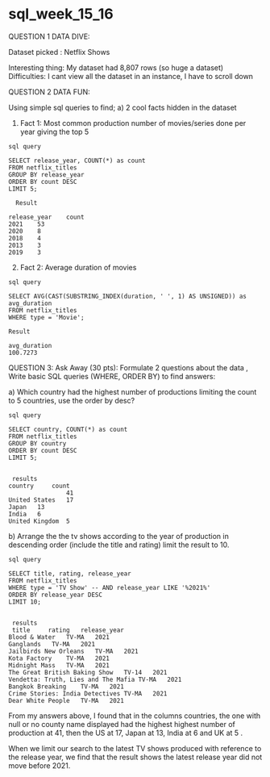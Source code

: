 # sql_week_15_16

QUESTION 1 DATA DIVE:

Dataset picked : Netflix Shows

Interesting thing: My dataset had 8,807 rows (so huge a dataset)
Difficulties: I cant view all the dataset in an instance, I have to scroll down


QUESTION 2 DATA FUN:

Using simple sql queries to find;
a) 2 cool facts hidden in the dataset
  1) Fact 1: Most common production number of movies/series done per year giving the top 5

    sql query

    SELECT release_year, COUNT(*) as count
    FROM netflix_titles
    GROUP BY release_year
    ORDER BY count DESC
    LIMIT 5;

      Result

    release_year	count
	2021	53
	2020	8
	2018	4
	2013	3
	2019	3


  2) Fact 2: Average duration of movies

    sql query

    SELECT AVG(CAST(SUBSTRING_INDEX(duration, ' ', 1) AS UNSIGNED)) as avg_duration
    FROM netflix_titles
    WHERE type = 'Movie';

    Result
    
    avg_duration
    100.7273


QUESTION 3: Ask Away (30 pts):
Formulate 2 questions about the data , Write basic SQL queries (WHERE, ORDER BY) to find answers:

  a) Which country had the highest number of productions limiting the count to 5 countries, use the order by desc?

    sql query 

    SELECT country, COUNT(*) as count
    FROM netflix_titles
    GROUP BY country
    ORDER BY count DESC
    LIMIT 5;


     results
    country     count
 	                41
    United States	17
    Japan	13
    India	6
    United Kingdom	5

b) Arrange the the tv shows according to the year of production in descending order (include the title  and rating) limit the result to 10.

    sql query
    
    SELECT title, rating, release_year
    FROM netflix_titles
    WHERE type = 'TV Show' -- AND release_year LIKE '%2021%'
    ORDER BY release_year DESC
    LIMIT 10;


     results
     title     rating   release_year
    Blood & Water	TV-MA	2021
    Ganglands	TV-MA	2021
    Jailbirds New Orleans	TV-MA	2021
    Kota Factory	TV-MA	2021
    Midnight Mass	TV-MA	2021
    The Great British Baking Show	TV-14	2021
    Vendetta: Truth, Lies and The Mafia	TV-MA	2021
    Bangkok Breaking	TV-MA	2021
    Crime Stories: India Detectives	TV-MA	2021
    Dear White People	TV-MA	2021


  From my answers above, I found that in the columns countries, the one with null or no county name displayed had the highest highest number of production at 41, then the US at 17, Japan at 13, India at 6 and UK at 5 . 

  When we limit our search to the latest TV shows produced with reference to the release year, we find that the result shows the latest release year did not move before 2021.
    
